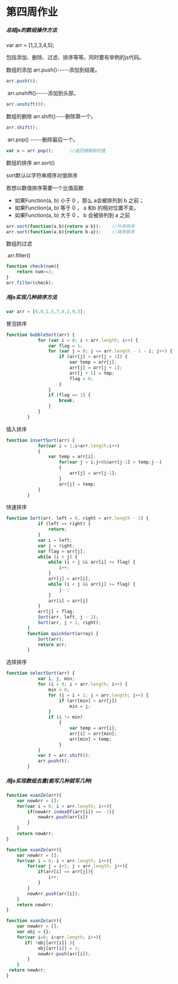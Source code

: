 # 第四周作业

##### 总结js的数组操作方法

var arr = [1,2,3,4,5];

包括添加、删除、过滤、排序等等。同时要有举例的js代码。

数组的添加
        arr.push()-----添加到结尾。

```javascript
arr.push(6);
```

​		arr.unshift()-----添加到头部。

```javascript
arr.unshift(0);
```

数组的删除
       arr.shift()----删除第一个。

```javascript
arr.shift();
```

​    	arr.pop() -----删除最后一个。

```javascript
var x = arr.pop();		//返回被删除的值
```

数组的排序
        arr.sort()

sort默认以字符串顺序对值排序

若想以数值排序需要一个比值函数

- 如果Function(a, b) 小于 0 ，那么 a会被排列到 b 之前；
- 如果Function(a, b) 等于 0 ， a 和b 的相对位置不变。
- 如果Function(a, b) 大于 0 ， b 会被排列到 a 之前

```javascript
arr.sort(function(a,b){return a-b});	//升序排序
arr.sort(function(a,b){return b-a});	//降序排序
```

数组的过滤

​	arr.filter()

```javascript
function check(num){
    return num>=3;
}
arr.filter(check);
```



##### 用js实现几种排序方法

```javascript
var arr = [6,8,1,5,7,4,2,9,3];
```

冒泡排序

```javascript
function bubbleSort(arr) {
			for (var i = 0; i < arr.length; i++) {
				var flag = 1;
				for (var j = 0; j <= arr.length - 1 - i; j++) {
					if (arr[j] > arr[j + 1]) {
						var temp = arr[j];
						arr[j] = arr[j + 1];
						arr[j + 1] = tmp;
						flag = 0;
					}
				}
				if (flag == 1) {
					break;
				}
			}
		}
```

插入排序

```javascript
function insertSort(arr) {
            for(var i = 1;i<arr.length;i++)
            {
                var temp = arr[i];
                    for(var j = i;j>0&&arr[j-1] > temp;j--)
                    {
                        arr[j] = arr[j-1];
                    }
                    arr[j] = temp;
            }
		}
```

快速排序

```javascript
function Sort(arr, left = 0, right = arr.length - 1) {
            if (left >= right) {
                return;
            }
            var i = left;
            var j = right;
            var flag = arr[j];
            while (i < j) {
                while (i < j && arr[i] <= flag) { 
                    i++;
                }
                arr[j] = arr[i]; 
                while (i < j && arr[j] >= flag) {
                    j--;
                }
                arr[i] = arr[j] 
            }
            arr[j] = flag;
            Sort(arr, left, j - 1);
            Sort(arr, j + 1, right);
        }
        function quickSort(array) {
            Sort(arr);
            return arr;
        }
```

选择排序

```javascript
function selectSort(arr) {
            var i, j, min;
            for (i = 0; i < arr.length; i++) {
                min = 0;
                for (j = i + 1; j < arr.length; j++) {
                    if (arr[min] > arr[j])
                        min = j;
                }
                if (i != min)
                    {
                        var temp = arr[i];
                        arr[i] = arr[min];
                        arr[min] = temp;
                    }
            }
            var t = arr.shift();
            arr.push(t);
        }
```



##### 用js实现数组去重(能写几种就写几种)

```javascript
function xuanZe(arr){
    var newArr = [];
    for(var i = 0; i < arr.length; i++){
        if(newArr.indexOf(arr[i]) == -1){
            newArr.push(arr[i])
        }
    }
    return newArr;
}     
```

```javascript
function xuanZe(arr){
    var newArr = [];
    for(var i = 0; i < arr.length; i++){
        for(var j = i+1; j < arr.length; j++){
            if(arr[i] == arr[j]){
                i++;
            }
        }
        newArr.push(arr[i]);
    }
    return newArr;
}
```

```javascript
function xuanZe(arr){
    var newArr = [];
    var obj = {};
    for(var i=0; i<arr.length; i++){
       if( !obj[arr[i]] ){
            obj[arr[i]] = 1;
            newArr.push(arr[i]);
        }
    } 
 return newArr;
}
```

